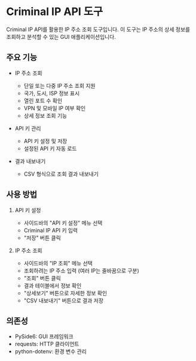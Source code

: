 # Criminal IP API 도구

Criminal IP API를 활용한 IP 주소 조회 도구입니다. 이 도구는 IP 주소의 상세 정보를 조회하고 분석할 수 있는 GUI 애플리케이션입니다.

## 주요 기능

- IP 주소 조회
  - 단일 또는 다중 IP 주소 조회 지원
  - 국가, 도시, ISP 정보 표시
  - 열린 포트 수 확인
  - VPN 및 모바일 IP 여부 확인
  - 상세 정보 조회 기능

- API 키 관리
  - API 키 설정 및 저장
  - 설정된 API 키 자동 로드

- 결과 내보내기
  - CSV 형식으로 조회 결과 내보내기

## 사용 방법

1. API 키 설정
   - 사이드바의 "API 키 설정" 메뉴 선택
   - Criminal IP API 키 입력
   - "저장" 버튼 클릭

2. IP 주소 조회
   - 사이드바의 "IP 조회" 메뉴 선택
   - 조회하려는 IP 주소 입력 (여러 IP는 줄바꿈으로 구분)
   - "조회" 버튼 클릭
   - 결과 테이블에서 정보 확인
   - "상세보기" 버튼으로 자세한 정보 확인
   - "CSV 내보내기" 버튼으로 결과 저장


## 의존성

- PySide6: GUI 프레임워크
- requests: HTTP 클라이언트
- python-dotenv: 환경 변수 관리
